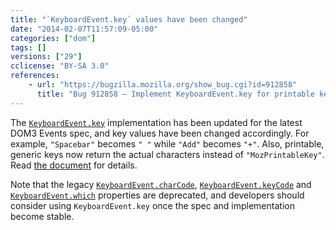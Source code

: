 ```yaml
---
title: "`KeyboardEvent.key` values have been changed"
date: "2014-02-07T11:57:09-05:00"
categories: ["dom"]
tags: []
versions: ["29"]
cclicense: "BY-SA 3.0"
references:
    - url: "https://bugzilla.mozilla.org/show_bug.cgi?id=912858"
      title: "Bug 912858 – Implement KeyboardEvent.key for printable keys (except dead key handling)"
---
```

The [`KeyboardEvent.key`](https://developer.mozilla.org/docs/Web/API/KeyboardEvent.key) implementation has been updated for the latest DOM3 Events spec, and key values have been changed accordingly. For example, `"Spacebar"` becomes `" "` while `"Add"` becomes `"+"`. Also, printable, generic keys now return the actual characters instead of `"MozPrintableKey"`. Read [the document](https://developer.mozilla.org/docs/Web/API/KeyboardEvent.key) for details.

Note that the legacy [`KeyboardEvent.charCode`](https://developer.mozilla.org/docs/Web/API/KeyboardEvent.charCode), [`KeyboardEvent.keyCode`](https://developer.mozilla.org/docs/Web/API/KeyboardEvent.keyCode) and [`KeyboardEvent.which`](https://developer.mozilla.org/docs/Web/API/KeyboardEvent.which) properties are deprecated, and developers should consider using `KeyboardEvent.key` once the spec and implementation become stable.
